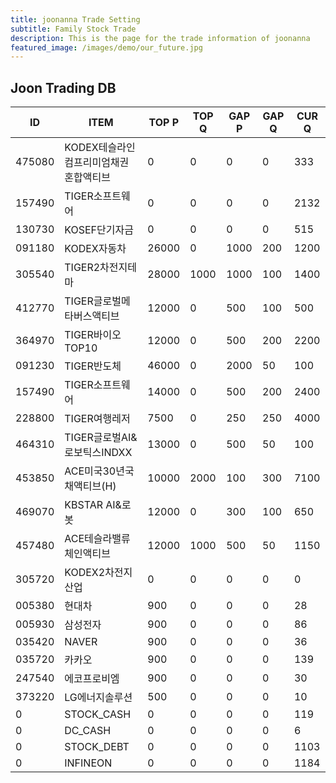 ```yaml
---
title: joonanna Trade Setting
subtitle: Family Stock Trade
description: This is the page for the trade information of joonanna
featured_image: /images/demo/our_future.jpg
---
```


## Joon Trading DB

|ID|ITEM |TOP P|TOP Q|GAP P|GAP Q|CUR Q|
|--|-----|--|--|--|--|--|
|475080|KODEX테슬라인컴프리미엄채권혼합액티브|0|0|0|0|333|
|157490|TIGER소프트웨어|0|0|0|0|2132|
|130730|KOSEF단기자금|0|0|0|0|515|
|091180|KODEX자동차|26000|0|1000|200|1200|
|305540|TIGER2차전지테마|28000|1000|1000|100|1400|
|412770|TIGER글로벌메타버스액티브|12000|0|500|100|500| 
|364970|TIGER바이오TOP10|12000|0|500|200|2200|
|091230|TIGER반도체|46000|0|2000|50|100|
|157490|TIGER소프트웨어|14000|0|500|200|2400|
|228800|TIGER여행레저|7500|0|250|250|4000|
|464310|TIGER글로벌AI&로보틱스INDXX|13000|0|500|50|100|
|453850|ACE미국30년국채액티브(H)|10000|2000|100|300|7100|
|469070|KBSTAR AI&로봇|12000|0|300|100|650|
|457480|ACE테슬라밸류체인액티브|12000|1000|500|50|1150|
|305720|KODEX2차전지산업|0|0|0|0|0|
|005380|현대차|900|0|0|0|28|
|005930|삼성전자|900|0|0|0|86|
|035420|NAVER|900|0|0|0|36|
|035720|카카오|900|0|0|0|139|
|247540|에코프로비엠|900|0|0|0|30|
|373220|LG에너지솔루션|500|0|0|0|10|
|0|STOCK_CASH|0|0|0|0|119|
|0|DC_CASH|0|0|0|0|6|
|0|STOCK_DEBT|0|0|0|0|1103|
|0|INFINEON|0|0|0|0|1184|
